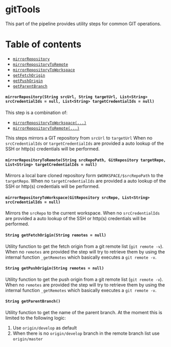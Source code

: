 # gitTools

This part of the pipeline provides utility steps for common GIT operations.

# Table of contents
* [`mirrorRepository`](#mirrorrepositorystring-srcurl-string-targeturl-liststring-srccredentialids--null-liststring-targetcredentialids--null)
* [`mirrorRepositoryToRemote`](#mirrorrepositorytoremotestring-srcrepopath-gitrepository-targetrepo-liststring-targetcredentialids--null)
* [`mirrorRepositoryToWorkspace`](#mirrorrepositorytoworkspacegitrepository-srcrepo-liststring-srccredentialids--null)
* [`getFetchOrigin`](#string-getfetchoriginstring-remotes--null)
* [`getPushOrigin`](#string-getpushoriginstring-remotes--null)
* [`getParentBranch`](#string-getparentbranch)

#### `mirrorRepository(String srcUrl, String targetUrl, List<String> srcCredentialIds = null, List<String> targetCredentialIds = null)`

This step is a combination of:
* [`mirrorRepositoryToWorkspace(...)`](#mirrorrepositorytoworkspacegitrepository-srcrepo-liststring-srccredentialids--null)
* [`mirrorRepositoryToRemote(...)`](#mirrorrepositorytoremotestring-srcrepopath-gitrepository-targetrepo-liststring-targetcredentialids--null)

This steps mirrors a GIT repository from `srcUrl` to `targetUrl` When no
`srcCredentialIds` or `targetCredentialIds` are provided a auto lookup
of the SSH or http(s) credentials will be performed.

#### `mirrorRepositoryToRemote(String srcRepoPath, GitRepository targetRepo, List<String> targetCredentialIds = null)`

Mirrors a local bare cloned repository form `$WORKSPACE/$srcRepoPath` to
the `targetRepo`. When no `targetCredentialIds` are provided a auto
lookup of the SSH or http(s) credentials will be performed.

#### `mirrorRepositoryToWorkspace(GitRepository srcRepo, List<String> srcCredentialIds = null)`

Mirrors the `srcRepo` to the current workspace.
When no `srcCredentialIds` are provided a auto lookup of the SSH or http(s) credentials will be performed.

#### `String getFetchOrigin(String remotes = null)`

Utility function to get the fetch origin from a git remote list (`git
remote -v`). When no `remotes` are provided the step will try to
retrieve them by using the internal function `_getRemotes` which
basically executes a `git remote -v`.

#### `String getPushOrigin(String remotes = null)`

Utility function to get the push origin from a git remote list (`git
remote -v`). When no `remotes` are provided the step will try to
retrieve them by using the internal function `_getRemotes` which
basically executes a `git remote -v`.

#### `String getParentBranch()`

Utility function to get the name of the parent branch. At the moment
this is limited to the following logic:

1.   Use `origin/develop` as default
2.   When there is no `origin/develop` branch in the remote branch list
     use `origin/master`
